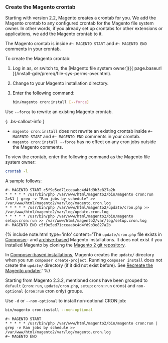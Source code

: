 ### Create the Magento crontab

Starting with version 2.2, Magento creates a crontab for you. We add the Magento crontab to any configured crontab for the Magento file system owner. In other words, if you already set up crontabs for other extensions or applications, we add the Magento crontab to it.

The Magento crontab is inside `#~ MAGENTO START` and `#~ MAGENTO END` comments in your crontab.

To create the Magento crontab:

1. Log in as, or switch to, the [Magento file system owner]({{ page.baseurl }}/install-gde/prereq/file-sys-perms-over.html).
1. Change to your Magento installation directory.
1. Enter the following command:

    ```bash
    bin/magento cron:install [--force]
    ```

Use `--force` to rewrite an existing Magento crontab.

{: .bs-callout-info }
*  `magento cron:install` does not rewrite an existing crontab inside `#~ MAGENTO START` and `#~ MAGENTO END` comments in your crontab.
*  `magento cron:install --force` has no effect on any cron jobs outside the Magento comments.

To view the crontab, enter the following command as the Magento file system owner:

```bash
crontab -l
```

A sample follows:

```terminal
#~ MAGENTO START c5f9e5ed71cceaabc4d4fd9b3e827a2b
* * * * * /usr/bin/php /var/www/html/magento2/bin/magento cron:run 2>&1 | grep -v "Ran jobs by schedule" >> /var/www/html/magento2/var/log/magento.cron.log
* * * * * /usr/bin/php /var/www/html/magento2/update/cron.php >> /var/www/html/magento2/var/log/update.cron.log
* * * * * /usr/bin/php /var/www/html/magento2/bin/magento setup:cron:run >> /var/www/html/magento2/var/log/setup.cron.log
#~ MAGENTO END c5f9e5ed71cceaabc4d4fd9b3e827a2b
```

{%
include note.html
type='info'
content='The `update/cron.php` file exists in [Composer](https://glossary.magento.com/composer)- and [archive-based](https://magento.com/tech-resources/download) Magento installations. It does not exist if you installed Magento by cloning the [Magento 2 git repository](https://github.com/magento/magento2/).

In [Composer-based installations](https://glossary.magento.com/composer), Magento creates the `update/` directory when you run `composer create-project`. Running `composer install` does not create the `update/` directory (if it did not exist before). See [Recreate the Magento updater](https://devdocs.magento.com/guides/v2.3/comp-mgr/cli/cli-upgrade.html#recreate-magento-updater).'
%}

Starting from Magento 2.3.2, mentioned crons have been grouped to `default` (`cron:run`, `update/cron.php`, `setup:cron:run` crons) and `non-optional` (`cron:run` cron only) groups.

Use `-d` or `--non-optional` to install non-optional CRON job:

```bash
bin/magento cron:install --non-optional
```

```terminal
#~ MAGENTO START
* * * * * /usr/bin/php /var/www/html/magento2/bin/magento cron:run | grep -v Ran jobs by schedule >> /var/www/html/magento2/var/log/magento.cron.log
#~ MAGENTO END
```
